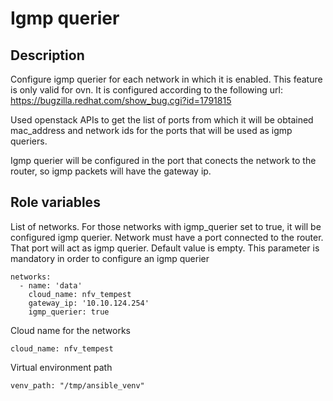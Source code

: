 # Igmp querier

## Description

Configure igmp querier for each network in which it is enabled.
This feature is only valid for ovn. It is configured according to
the following url: https://bugzilla.redhat.com/show_bug.cgi?id=1791815

Used openstack APIs to get the list of ports from which it will be
obtained mac_address and network ids for the ports that will be used
as igmp queriers.

Igmp querier will be configured in the port that conects the network
to the router, so igmp packets will have the gateway ip.

## Role variables
List of networks. For those networks with igmp_querier set to true,
it will be configured igmp querier. Network must have a port connected
to the router. That port will act as igmp querier.
Default value is empty. This parameter is mandatory in order to configure
an igmp querier
```
networks:
  - name: 'data'
    cloud_name: nfv_tempest
    gateway_ip: '10.10.124.254'
    igmp_querier: true
```

Cloud name for the networks
```
cloud_name: nfv_tempest
```
Virtual environment path
```
venv_path: "/tmp/ansible_venv"
```


